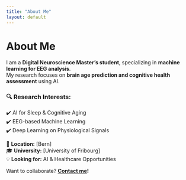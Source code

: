 ```yaml
---
title: "About Me"
layout: default
---
```


# About Me  

I am a **Digital Neuroscience Master’s student**, specializing in **machine learning for EEG analysis**.  
My research focuses on **brain age prediction and cognitive health assessment** using AI.  

### 🔍 Research Interests:
✔️ AI for Sleep & Cognitive Aging  
✔️ EEG-based Machine Learning  
✔️ Deep Learning on Physiological Signals  

📍 **Location:** [Bern]  
🎓 **University:** [University of Fribourg]  
💡 **Looking for:** AI & Healthcare Opportunities  

Want to collaborate? **[Contact me](mailto:your.email@example.com)!**
